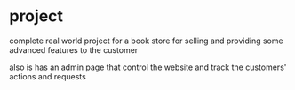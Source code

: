 # project

complete real world project for a book store for selling and providing some advanced features to the customer 

also is has an admin page that control the website and track the customers' actions and requests  
